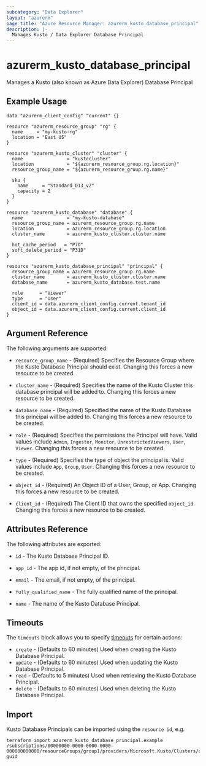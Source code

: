 ```yaml
---
subcategory: "Data Explorer"
layout: "azurerm"
page_title: "Azure Resource Manager: azurerm_kusto_database_principal"
description: |-
  Manages Kusto / Data Explorer Database Principal
---
```


# azurerm_kusto_database_principal

Manages a Kusto (also known as Azure Data Explorer) Database Principal

## Example Usage

```hcl
data "azurerm_client_config" "current" {}

resource "azurerm_resource_group" "rg" {
  name     = "my-kusto-rg"
  location = "East US"
}

resource "azurerm_kusto_cluster" "cluster" {
  name                = "kustocluster"
  location            = "${azurerm_resource_group.rg.location}"
  resource_group_name = "${azurerm_resource_group.rg.name}"

  sku {
    name     = "Standard_D13_v2"
    capacity = 2
  }
}

resource "azurerm_kusto_database" "database" {
  name                = "my-kusto-database"
  resource_group_name = azurerm_resource_group.rg.name
  location            = azurerm_resource_group.rg.location
  cluster_name        = azurerm_kusto_cluster.cluster.name

  hot_cache_period   = "P7D"
  soft_delete_period = "P31D"
}

resource "azurerm_kusto_database_principal" "principal" {
  resource_group_name = azurerm_resource_group.rg.name
  cluster_name        = azurerm_kusto_cluster.cluster.name
  database_name       = azurerm_kusto_database.test.name

  role      = "Viewer"
  type      = "User"
  client_id = data.azurerm_client_config.current.tenant_id
  object_id = data.azurerm_client_config.current.client_id
}
```

## Argument Reference

The following arguments are supported:

* `resource_group_name` - (Required) Specifies the Resource Group where the Kusto Database Principal should exist. Changing this forces a new resource to be created.

* `cluster_name` - (Required) Specifies the name of the Kusto Cluster this database principal will be added to. Changing this forces a new resource to be created.

* `database_name` - (Required) Specified the name of the Kusto Database this principal will be added to. Changing this forces a new resource to be created.

* `role` - (Required) Specifies the permissions the Principal will have. Valid values include `Admin`, `Ingestor`, `Monitor`, `UnrestrictedViewers`, `User`, `Viewer`. Changing this forces a new resource to be created.

* `type` - (Required) Specifies the type of object the principal is. Valid values include `App`, `Group`, `User`. Changing this forces a new resource to be created.

* `object_id` - (Required) An Object ID of a User, Group, or App. Changing this forces a new resource to be created.

* `client_id` - (Required) The Client ID that owns the specified `object_id`. Changing this forces a new resource to be created.

## Attributes Reference

The following attributes are exported:

* `id` - The Kusto Database Principal ID.

* `app_id` - The app id, if not empty, of the principal.

* `email` - The email, if not empty, of the principal.

* `fully_qualified_name` - The fully qualified name of the principal.

* `name` - The name of the Kusto Database Principal.

## Timeouts



The `timeouts` block allows you to specify [timeouts](https://www.terraform.io/docs/configuration/resources.html#timeouts) for certain actions:

* `create` - (Defaults to 60 minutes) Used when creating the Kusto Database Principal.
* `update` - (Defaults to 60 minutes) Used when updating the Kusto Database Principal.
* `read` - (Defaults to 5 minutes) Used when retrieving the Kusto Database Principal.
* `delete` - (Defaults to 60 minutes) Used when deleting the Kusto Database Principal.

## Import

Kusto Database Principals can be imported using the `resource id`, e.g.

```shell
terraform import azurerm_kusto_database_principal.example /subscriptions/00000000-0000-0000-0000-000000000000/resourceGroups/group1/providers/Microsoft.Kusto/Clusters/cluster1/Databases/database1/Role/role1/FQN/some-guid
```
